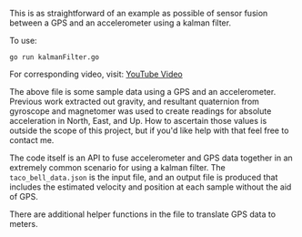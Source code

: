This is as straightforward of an example as possible of sensor fusion between a GPS and an accelerometer using a kalman filter.

To use:

```
go run kalmanFilter.go
```

For corresponding video, visit:
[YouTube Video](https://youtu.be/jBynioLv2Es)

The above file is some sample data using a GPS and an accelerometer. Previous work extracted out gravity, and resultant quaternion from gyroscope and magnetomer was used to create readings for absolute acceleration in North, East, and Up.  How to ascertain those values is outside the scope of this project, but if you'd like help with that feel free to contact me.

The code itself is an API to fuse accelerometer and GPS data together in an extremely common scenario for using a kalman filter. The `taco_bell_data.json` is the input file, and an output file is produced that includes the estimated velocity and position at each sample without the aid of GPS.

There are additional helper functions in the file to translate GPS data to meters.
